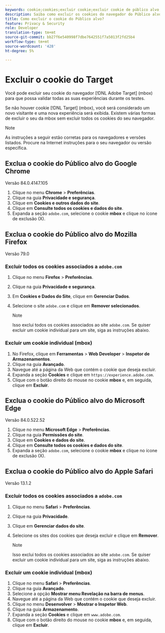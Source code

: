 ```yaml
---
keywords: cookie;cookies;excluir cookie;excluir cookie de público alvo;google chrome;chrome;mozilla firefox;firefox;microsoft edge;safari
description: Saiba como excluir os cookies do navegador do Público alvo para que você possa validar suas experiências.
title: Como excluir o cookie do Público alvo?
feature: Privacy & Security
role: Developer
translation-type: tm+mt
source-git-commit: bb27f6e540998f7dbe7642551f7a5013f2fd25b4
workflow-type: tm+mt
source-wordcount: '428'
ht-degree: 5%

---
```



# Excluir o cookie do Target

Você pode excluir seu cookie do navegador [!DNL Adobe Target] (mbox) para que possa validar todas as suas experiências durante os testes.

Se não houver cookie [!DNL Target] (mbox), você será considerado um novo visitante e uma nova experiência será exibida. Existem várias formas de excluir o seu da mbox sem excluir todos os cookies do seu navegador.

>[!NOTE]
>
>As instruções a seguir estão corretas para os navegadores e versões listados. Procure na Internet instruções para o seu navegador ou versão específica.

## Exclua o cookie do Público alvo do Google Chrome

Versão 84.0.4147.105

1. Clique no menu **Chrome** > **Preferências**.
1. Clique na guia **Privacidade e segurança**.
1. Clique em **Cookies e outros dados do site**.
1. Clique em **Consulte todos os cookies e dados do site**.
1. Expanda a seção `adobe.com`, selecione o cookie **mbox** e clique no ícone de exclusão (X).

## Exclua o cookie do Público alvo do Mozilla Firefox

Versão 79.0

### Excluir todos os cookies associados a `adobe.com`

1. Clique no menu **Firefox** > **Preferências**.
1. Clique na guia **Privacidade e segurança**.
1. Em **Cookies e Dados do Site**, clique em **Gerenciar Dados**.
1. Selecione o site `adobe.com` e clique em **Remover selecionados**.

   >[!NOTE]
   >
   >Isso exclui todos os cookies associados ao site `adobe.com`. Se quiser excluir um cookie individual para um site, siga as instruções abaixo.

### Excluir um cookie individual (mbox)

1. No Firefox, clique em **Ferramentas** > **Web Developer** > **Inspetor de Armazenamentos**.
1. Clique na guia **Avançado**.
1. Navegue até a página da Web que contém o cookie que deseja excluir.
1. Expanda a seção **Cookies** e clique em `https://experience.adobe.com`.
1. Clique com o botão direito do mouse no cookie **mbox** e, em seguida, clique em **Excluir**.

## Exclua o cookie do Público alvo do Microsoft Edge

Versão 84.0.522.52

1. Clique no menu **Microsoft Edge** > **Preferências**.
1. Clique na guia **Permissões do site**.
1. Clique em **Cookies e dados do site**.
1. Clique em **Consulte todos os cookies e dados do site**.
1. Expanda a seção `adobe.com`, selecione o cookie **mbox** e clique no ícone de exclusão (X).

## Exclua o cookie do Público alvo do Apple Safari

Versão 13.1.2

### Excluir todos os cookies associados a `adobe.com`

1. Clique no menu **Safari** > **Preferências**.
1. Clique na guia **Privacidade**.
1. Clique em **Gerenciar dados do site**.
1. Selecione os sites dos cookies que deseja excluir e clique em **Remover**.

   >[!NOTE]
   >
   >Isso exclui todos os cookies associados ao site `adobe.com`. Se quiser excluir um cookie individual para um site, siga as instruções abaixo.

### Excluir um cookie individual (mbox)

1. Clique no menu **Safari** > **Preferências**.
1. Clique na guia **Avançado**.
1. Selecione a opção **Mostrar menu Revelação na barra de menus**.
1. Navegue até a página da Web que contém o cookie que deseja excluir.
1. Clique no menu **Desenvolver** > **Mostrar o Inspetor Web**.
1. Clique na guia **Armazenamento**.
1. Expanda a seção **Cookies** e clique em `www.adobe.com`.
1. Clique com o botão direito do mouse no cookie **mbox** e, em seguida, clique em **Excluir**.
